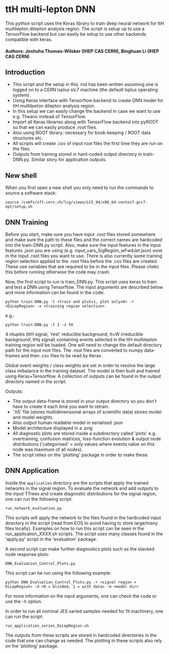 
# ttH multi-lepton DNN

This python script uses the Keras library to train deep neural network for ttH multilepton dilepton analysis region. The script is setup up to use a TensorFlow backend but can easily be setup to use other backends compatible with keras.

#### Authors: Joshuha Thomas-Wilsker (IHEP CAS CERN), Binghuan Li (IHEP CAS CERN)

## Introduction
- This script and the setup in this .md has been written assuming one is logged on to a CERN lxplus slc7 machine (the default lxplus operating system).
- Using Keras interface with Tensorflow backend to create DNN model for ttH multilpeton dilepton analysis region.
- In this setup we can easily change the backend in case we want to use e.g. Theano instead of TensorFlow.
- Import all Keras libraries along with TensorFlow backend into pyROOT so that we can easily produce .root files.
- Also using ROOT library: necessary for book-keeping / ROOT data structures etc.
- All scripts will create .csv of input root files the first time they are run on the files.
- Outputs from training stored in hard-coded output directory in train-DNN.py. Similar story for application outputs.

## New shell
When you first open a new shell you only need to run the commands to source a software stack:
```
source /cvmfs/sft.cern.ch/lcg/views/LCG_94/x86_64-centos7-gcc7-opt/setup.sh
```

## DNN Training
Before you start, make sure you have input .root files stored somewhere and make sure the path to these files and the correct names are hardcoded into the train-DNN.py script. Also, make sure the input features in the input features .json you are using (e.g. input_vars_SigRegion_wFwdJet.json) exist in the input .root files you want to use. There is also currently some training region selection applied to the .root files before the .csv files are created. These use variables that are required to be in the input files. Please chekc this before running otherwise the code may crash.

Now, the first script to run is train_DNN.py. This script uses keras to train and test a DNN using Tensorflow. The input arguments are described below and more information can be found in the code:
```
python train-DNN.py -t <train and plot=1, plot only=0> -r <DiLepRegion> -s <training region selection>
```
e.g.:
```
python train-DNN.py -t 1 -s tH
```
4 ntuples (ttH signal, 'rest' reducible background, tt+W irreducible background, tHq signal) containing events selected in the ttH multilepton training region will be loaded. One will need to change the default directory path for the input root files. The .root files are converted to numpy data-frames and then .csv files to be read by Keras.

Global event weights / class weights are set in order to resolve the large class imbalance in the training dataset. The model is then built and trained using Keras+Tensorflow. A collection of outputs can be found in the output directory named in the script.

Outputs:
- The output data-frame is stored in your output directory so you don't have to create it each time you want to retrain.
- '.h5' file (stores multidimensional arrays of scientific data) stores model and model weights.
- Also output human readable model in serialised .json
- Model architecture displayed in a .png
- All diagnostic plots are stored inside a subdirectory called 'plots' e.g. overtraining, confusion matrices, loss-function evolution & output node distributions ('categorised' = only values where events value on this node was maximum of all nodes).
- The script relies on the 'plotting' package in order to make these.

## DNN Application
Inside the `application` directory are the scripts that apply the trained networks in the signal region. To evaluate the network and add outputs to the input TTrees and create diagnostic distributions for the signal region, one can run the following script:
```
run_network_evaluation.py
```
This scripts will apply the network to the files found in the hardcoded input directory in the script (read from EOS to avoid having to store large/many files locally). Examples on how to run this script can be seen in the run_application_XXXX.sh scripts. The script uses many classes found in the 'apply.py' script in the 'evaluation' package.

A second script can make further diagnostics plots such as the stacked node response plots:
```
DNN_Evaluation_Control_Plots.py
```
This script can be run using the following example:
```
python DNN_Evaluation_Control_Plots.py -r <signal region = DiLepRegion> -d <0 = blinded, 1 = with data> -m <model dir>
```
For more information on the input arguments, one can check the code or use the -h option.

In order to run all nominal JES varied samples needed for fit machinery, one can run the script:
```
run_application_series_DiLepRegion.sh
```
The outputs from these scripts are stored in hardcoded directories in the code that one can change as needed. The plotting in these scripts also rely on the 'plotting' package.
